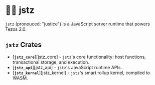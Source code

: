 # 👨‍⚖️ jstz
`jstz` (pronouced: "justice") is a JavaScript server runtime that powers Tezos 2.0. 

## `jstz` Crates
- [**`jstz_core`**][jstz_core] - `jstz`'s core functionality: host functions, transactional storage, and execution.
- [**`jstz_api`**][jstz_api] - `jstz`'s JavaScript runtime APIs.
- [**`jstz_kernel`**][jstz_kernel] - `jstz`'s smart rollup kernel, compiled to WASM.
